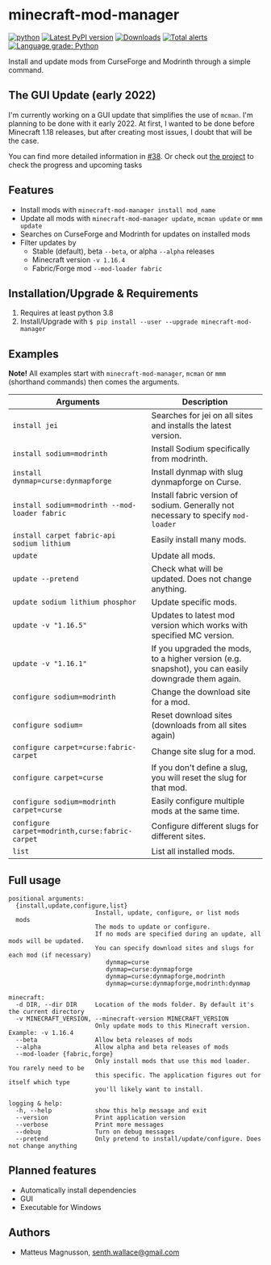 # minecraft-mod-manager

[![python](https://img.shields.io/pypi/pyversions/minecraft-mod-manager.svg)](https://pypi.python.org/pypi/minecraft-mod-manager)
[![Latest PyPI version](https://img.shields.io/pypi/v/minecraft-mod-manager.svg)](https://pypi.python.org/pypi/minecraft-mod-manager)
[![Downloads](https://pepy.tech/badge/minecraft-mod-manager)](https://pepy.tech/project/minecraft-mod-manager?right_color=orange)
[![Total alerts](https://img.shields.io/lgtm/alerts/g/Senth/minecraft-mod-manager.svg?logo=lgtm&logoWidth=18)](https://lgtm.com/projects/g/Senth/minecraft-mod-manager/alerts/)
[![Language grade: Python](https://img.shields.io/lgtm/grade/python/g/Senth/minecraft-mod-manager.svg?logo=lgtm&logoWidth=18)](https://lgtm.com/projects/g/Senth/minecraft-mod-manager/context:python)

Install and update mods from CurseForge and Modrinth through a simple command.

## The GUI Update (early 2022)

I'm currently working on a GUI update that simplifies the use of `mcman`.
I'm planning to be done with it early 2022.
At first, I wanted to be done before Minecraft 1.18 releases, but after creating most issues, I doubt that will be the case.

You can find more detailed information in [#38](https://github.com/Senth/minecraft-mod-manager/issues/38).
Or check out [the project](https://github.com/Senth/minecraft-mod-manager/projects/1)
to check the progress and upcoming tasks

## Features

- Install mods with `minecraft-mod-manager install mod_name`
- Update all mods with `minecraft-mod-manager update`, `mcman update` or `mmm update`
- Searches on CurseForge and Modrinth for updates on installed mods
- Filter updates by
  - Stable (default), beta `--beta`, or alpha `--alpha` releases
  - Minecraft version `-v 1.16.4`
  - Fabric/Forge mod `--mod-loader fabric`

## Installation/Upgrade & Requirements

1. Requires at least python 3.8
1. Install/Upgrade with `$ pip install --user --upgrade minecraft-mod-manager`

## Examples

**Note!** All examples start with `minecraft-mod-manager`, `mcman` or `mmm`
(shorthand commands) then comes the arguments.

| Arguments                                       | Description                                                                                         |
| ----------------------------------------------- | --------------------------------------------------------------------------------------------------- |
| `install jei`                                   | Searches for jei on all sites and installs the latest version.                                      |
| `install sodium=modrinth`                       | Install Sodium specifically from modrinth.                                                          |
| `install dynmap=curse:dynmapforge`              | Install dynmap with slug dynmapforge on Curse.                                                      |
| `install sodium=modrinth --mod-loader fabric`   | Install fabric version of sodium. Generally not necessary to specify `mod-loader`                   |
| `install carpet fabric-api sodium lithium`      | Easily install many mods.                                                                           |
| `update`                                        | Update all mods.                                                                                    |
| `update --pretend`                              | Check what will be updated. Does not change anything.                                               |
| `update sodium lithium phosphor`                | Update specific mods.                                                                               |
| `update -v "1.16.5"`                            | Updates to latest mod version which works with specified MC version.                                |
| `update -v "1.16.1"`                            | If you upgraded the mods, to a higher version (e.g. snapshot), you can easily downgrade them again. |
| `configure sodium=modrinth`                     | Change the download site for a mod.                                                                 |
| `configure sodium=`                             | Reset download sites (downloads from all sites again)                                               |
| `configure carpet=curse:fabric-carpet`          | Change site slug for a mod.                                                                         |
| `configure carpet=curse`                        | If you don't define a slug, you will reset the slug for that mod.                                   |
| `configure sodium=modrinth carpet=curse`        | Easily configure multiple mods at the same time.                                                    |
| `configure carpet=modrinth,curse:fabric-carpet` | Configure different slugs for different sites.                                                      |
| `list`                                          | List all installed mods.                                                                            |

## Full usage

```none
positional arguments:
  {install,update,configure,list}
                        Install, update, configure, or list mods
  mods
                        The mods to update or configure.
                        If no mods are specified during an update, all mods will be updated.
                        You can specify download sites and slugs for each mod (if necessary)
                           dynmap=curse
                           dynmap=curse:dynmapforge
                           dynmap=curse:dynmapforge,modrinth
                           dynmap=curse:dynmapforge,modrinth:dynmap

minecraft:
  -d DIR, --dir DIR     Location of the mods folder. By default it's the current directory
  -v MINECRAFT_VERSION, --minecraft-version MINECRAFT_VERSION
                        Only update mods to this Minecraft version. Example: -v 1.16.4
  --beta                Allow beta releases of mods
  --alpha               Allow alpha and beta releases of mods
  --mod-loader {fabric,forge}
                        Only install mods that use this mod loader. You rarely need to be
                        this specific. The application figures out for itself which type
                        you'll likely want to install.

logging & help:
  -h, --help            show this help message and exit
  --version             Print application version
  --verbose             Print more messages
  --debug               Turn on debug messages
  --pretend             Only pretend to install/update/configure. Does not change anything
```

## Planned features

- Automatically install dependencies
- GUI
- Executable for Windows

## Authors

- Matteus Magnusson, senth.wallace@gmail.com
